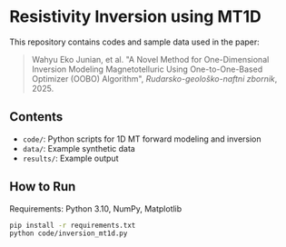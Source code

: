 # Resistivity Inversion using MT1D

This repository contains codes and sample data used in the paper:

> Wahyu Eko Junian, et al. "A Novel Method for One-Dimensional Inversion Modeling Magnetotelluric Using One-to-One-Based Optimizer (OOBO) Algorithm", *Rudarsko-geološko-naftni zbornik*, 2025.

## Contents
- `code/`: Python scripts for 1D MT forward modeling and inversion
- `data/`: Example synthetic data
- `results/`: Example output

## How to Run
Requirements: Python 3.10, NumPy, Matplotlib

```bash
pip install -r requirements.txt
python code/inversion_mt1d.py
